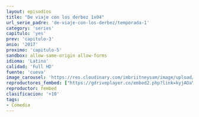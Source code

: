 ```yaml
---
layout: episodios
title: "De viaje con los derbez 1x04"
url_serie_padre: 'de-viaje-con-los-derbez/temporada-1'
category: 'series'
capitulo: 'yes'
prev: 'capitulo-3'
anio: '2017'
proximo: 'capitulo-5'
sandbox: allow-same-origin allow-forms
idioma: 'Latino'
calidad: 'Full HD'
fuente: 'cueva'
image_carousel: 'https://res.cloudinary.com/imbriitneysam/image/upload/v1546638640/casa-papel-1-poster-min.jpg'
reproductores_fembed: ["https://gdriveplayer.co/embed2.php?link=kyjAOaYmzZlOwJl2muewVAvRNrqS2MggWQS%252Bab3d%252FPZYF38YBmlj02ijUe9hOcVUv3UCb8cdJb2j2KwQZBJHKiZdoldohlim%252B29MwtCB9NIa%252F7vkQ6Ecxw7%252FPoM2HshllK4yLR3NdWpD9%252BVd7HBi5%252FioI5MY564GirLxqAx8GP%252Bi12C2BtVhthIW5WtSevbi4%253D","Latino","https://feurl.com/v/z7jeqhj2elr4ynd","Latino","https://feurl.com/v/w7q74un7k0nk8k5","Latino","https://mstream.space/ei4xwj73t94t","Latino"]
reproductor: fembed
clasificacion: '+10'
tags:
- Comedia
---
```












